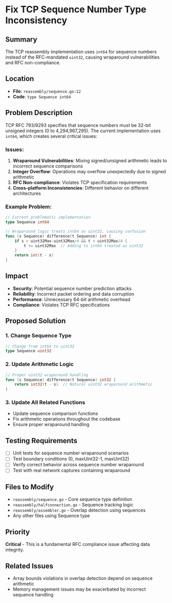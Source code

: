 # Fix TCP Sequence Number Type Inconsistency

## Summary
The TCP reassembly implementation uses `int64` for sequence numbers instead of the RFC-mandated `uint32`, causing wraparound vulnerabilities and RFC non-compliance.

## Location
- **File**: `reassembly/sequence.go:12`
- **Code**: `type Sequence int64`

## Problem Description
TCP RFC 793/9293 specifies that sequence numbers must be 32-bit unsigned integers (0 to 4,294,967,295). The current implementation uses `int64`, which creates several critical issues:

### Issues:
1. **Wraparound Vulnerabilities**: Mixing signed/unsigned arithmetic leads to incorrect sequence comparisons
2. **Integer Overflow**: Operations may overflow unexpectedly due to signed arithmetic  
3. **RFC Non-compliance**: Violates TCP specification requirements
4. **Cross-platform Inconsistencies**: Different behavior on different architectures

### Example Problem:
```go
// Current problematic implementation
type Sequence int64

// Wraparound logic treats int64 as uint32, causing confusion
func (s Sequence) difference(t Sequence) int {
    if s > uint32Max-uint32Max/4 && t < uint32Max/4 {
        t += uint32Max  // Adding to int64 treated as uint32
    }
    return int(t - s)
}
```

## Impact
- **Security**: Potential sequence number prediction attacks
- **Reliability**: Incorrect packet ordering and data corruption
- **Performance**: Unnecessary 64-bit arithmetic overhead
- **Compliance**: Violates TCP RFC specifications

## Proposed Solution

### 1. Change Sequence Type
```go
// Change from int64 to uint32
type Sequence uint32
```

### 2. Update Arithmetic Logic
```go
// Proper uint32 wraparound handling
func (s Sequence) difference(t Sequence) int32 {
    return int32(t - s)  // Natural uint32 wraparound arithmetic
}
```

### 3. Update All Related Functions
- Update sequence comparison functions
- Fix arithmetic operations throughout the codebase
- Ensure proper wraparound handling

## Testing Requirements
- [ ] Unit tests for sequence number wraparound scenarios
- [ ] Test boundary conditions (0, maxUint32-1, maxUint32)
- [ ] Verify correct behavior across sequence number wraparound
- [ ] Test with real network captures containing wraparound

## Files to Modify
- `reassembly/sequence.go` - Core sequence type definition
- `reassembly/halfconnection.go` - Sequence tracking logic
- `reassembly/assembler.go` - Overlap detection using sequences
- Any other files using Sequence type

## Priority
**Critical** - This is a fundamental RFC compliance issue affecting data integrity.

## Related Issues
- Array bounds violations in overlap detection depend on sequence arithmetic
- Memory management issues may be exacerbated by incorrect sequence handling